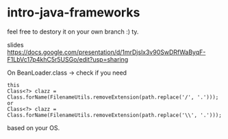 # intro-java-frameworks

feel free to destory it on your own branch :) ty.

slides https://docs.google.com/presentation/d/1mrDjslx3v90SwDRfWaByqF-F1LbVc17p4khC5r5USGo/edit?usp=sharing

On BeanLoader.class -> check if you need

```
this
Class<?> clazz = Class.forName(FilenameUtils.removeExtension(path.replace('/', '.')));
or
Class<?> clazz = Class.forName(FilenameUtils.removeExtension(path.replace('\\', '.')));
```

based on your OS.
